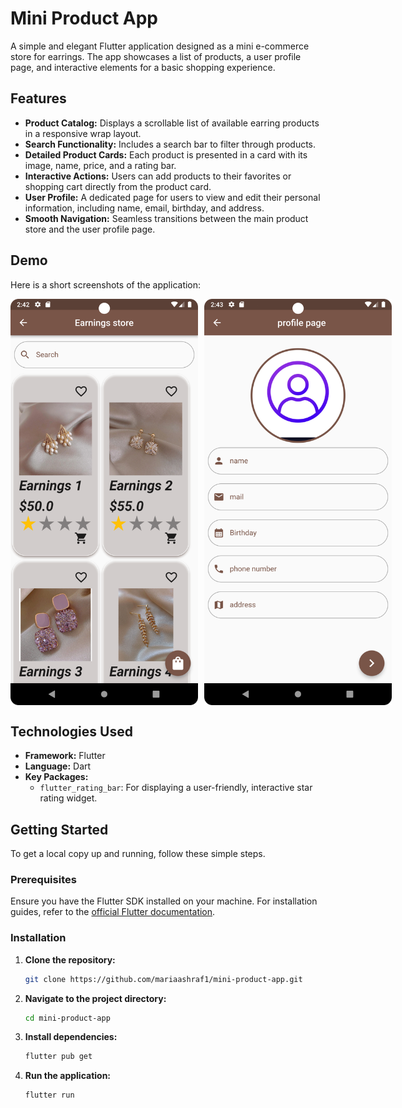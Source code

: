 # Mini Product App
A simple and elegant Flutter application designed as a mini e-commerce store for earrings. The app showcases a list of products, a user profile page, and interactive elements for a basic shopping experience.

## Features

-   **Product Catalog:** Displays a scrollable list of available earring products in a responsive wrap layout.
-   **Search Functionality:** Includes a search bar to filter through products.
-   **Detailed Product Cards:** Each product is presented in a card with its image, name, price, and a rating bar.
-   **Interactive Actions:** Users can add products to their favorites or shopping cart directly from the product card.
-   **User Profile:** A dedicated page for users to view and edit their personal information, including name, email, birthday, and address.
-   **Smooth Navigation:** Seamless transitions between the main product store and the user profile page.

## Demo

Here is a short screenshots of the application:

<div style="display: flex; gap: 10px;">
  <img src="screen shots/Screenshot_20230424_144401.png" width="300"/>
  <img src="screen shots/Screenshot_20230424_144457.png" width="300"/>
</div>

## Technologies Used

-   **Framework:** Flutter
-   **Language:** Dart
-   **Key Packages:**
    -   `flutter_rating_bar`: For displaying a user-friendly, interactive star rating widget.

## Getting Started

To get a local copy up and running, follow these simple steps.

### Prerequisites

Ensure you have the Flutter SDK installed on your machine. For installation guides, refer to the [official Flutter documentation](https://flutter.dev/docs/get-started/install).

### Installation

1.  **Clone the repository:**
    ```sh
    git clone https://github.com/mariaashraf1/mini-product-app.git
    ```
2.  **Navigate to the project directory:**
    ```sh
    cd mini-product-app
    ```
3.  **Install dependencies:**
    ```sh
    flutter pub get
    ```
4.  **Run the application:**
    ```sh
    flutter run
    ```
